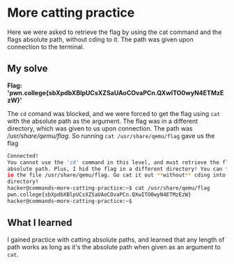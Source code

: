 # More catting practice

Here we were asked to retrieve the flag by using the cat command and the flags absolute path, without cding to it. The path was given upon connection to the terminal.

## My solve
**Flag: 'pwn.college{sbXpdbXBlpUCsXZSaUAoCOvaPCn.QXwITO0wyN4ETMzEzW}'**

The ``cd`` comand was blocked, and we were forced to get the flag using ``cat`` with the absolute path as the argument. The flag was in a different directory, which was given to us upon connection. The path was */usr/share/qemu/flag*. So running ``cat /usr/share/qemu/flag`` gave us the flag

```bash
Connected!
You cannot use the 'cd' command in this level, and must retrieve the flag by 
absolute path. Plus, I hid the flag in a different directory! You can find it 
in the file /usr/share/qemu/flag. Go cat it out **without** cding into that 
directory!
hacker@commands~more-catting-practice:~$ cat /usr/share/qemu/flag
pwn.college{sbXpdbXBlpUCsXZSaUAoCOvaPCn.QXwITO0wyN4ETMzEzW}
hacker@commands~more-catting-practice:~$ 
```


## What I learned

I gained practice with catting absolute paths, and learned that any length of path works as long as it's the absolute path when given as an argument to ``cat``.